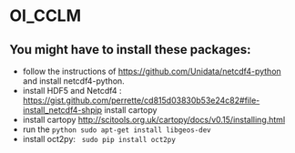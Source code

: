 # OI_CCLM
## You might have to install these packages:
- follow the instructions of https://github.com/Unidata/netcdf4-python  and install netcdf4-python.
- install HDF5 and Netcdf4 : https://gist.github.com/perrette/cd815d03830b53e24c82#file-install_netcdf4-shpip install cartopy
- install cartopy http://scitools.org.uk/cartopy/docs/v0.15/installing.html
- run the ```python sudo apt-get install libgeos-dev ```
- install oct2py: ``` sudo pip install oct2py```


